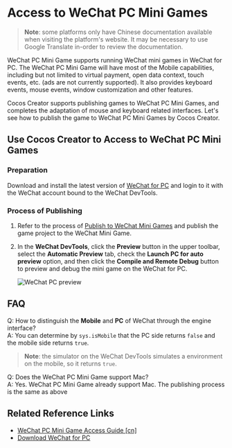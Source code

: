 # Access to WeChat PC Mini Games

> **Note**: some platforms only have Chinese documentation available when visiting the platform's website. It may be necessary to use Google Translate in-order to review the documentation.

WeChat PC Mini Game supports running WeChat mini games in WeChat for PC. The WeChat PC Mini Game will have most of the Mobile capabilities, including but not limited to virtual payment, open data context, touch events, etc. (ads are not currently supported). It also provides keyboard events, mouse events, window customization and other features.

Cocos Creator supports publishing games to WeChat PC Mini Games, and completes the adaptation of mouse and keyboard related interfaces. Let's see how to publish the game to WeChat PC Mini Games by Cocos Creator.

## Use Cocos Creator to Access to WeChat PC Mini Games

### Preparation

Download and install the latest version of [WeChat for PC](https://windows.weixin.qq.com/?lang=en_US) and login to it with the WeChat account bound to the WeChat DevTools.

### Process of Publishing

1. Refer to the process of [Publish to WeChat Mini Games](./publish-wechatgame.md) and publish the game project to the WeChat Mini Game.

2. In the **WeChat DevTools**, click the **Preview** button in the upper toolbar, select the **Automatic Preview** tab, check the **Launch PC for auto preview** option, and then click the **Compile and Remote Debug** button to preview and debug the mini game on the WeChat for PC.

    ![WeChat PC preview](./publish-wechatgame/wechat-pc.png)

## FAQ

Q: How to distinguish the **Mobile** and **PC** of WeChat through the engine interface?<br>
A: You can determine by `sys.isMobile` that the PC side returns `false` and the mobile side returns `true`.<br>
> **Note**: the simulator on the WeChat DevTools simulates a environment on the mobile, so it returns `true`.

Q: Does the WeChat PC Mini Game support Mac?<br>
A: Yes. WeChat PC Mini Game already support Mac. The publishing process is the same as above

## Related Reference Links

- [WeChat PC Mini Game Access Guide [cn]](https://developers.weixin.qq.com/minigame/dev/guide/open-ability/pc-game.html)
- [Download WeChat for PC](https://windows.weixin.qq.com/?lang=en_US)

